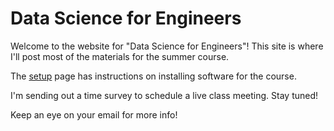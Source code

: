 # Data Science for Engineers

Welcome to the website for "Data Science for Engineers"! This site is where I'll post most of the materials for the summer course.

The [setup](setup) page has instructions on installing software for the course.

I'm sending out a time survey to schedule a live class meeting. Stay tuned!

Keep an eye on your email for more info!
